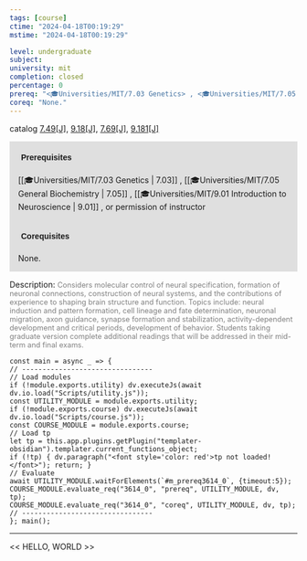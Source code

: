 ```yaml
---
tags: [course]
ctime: "2024-04-18T00:19:29"
mstime: "2024-04-18T00:19:29"

level: undergraduate
subject: 
university: mit
completion: closed
percentage: 0
prereq: "<🎓Universities/MIT/7.03 Genetics> , <🎓Universities/MIT/7.05 General Biochemistry> , <🎓Universities/MIT/9.01 Introduction to Neuroscience> , or permission of instructor"
coreq: "None."
---
```


catalog [7.49[J]](http://student.mit.edu/catalog/m7a.html#7.49), [9.18[J]](http://student.mit.edu/catalog/m9a.html#9.18), [7.69[J]](http://student.mit.edu/catalog/m7a.html#7.69), [9.181[J]](http://student.mit.edu/catalog/m9a.html#9.181)

<span style="display: block; padding: 15px; background-color: rgb(100, 100, 100, 0.2);"><font id="m_prereq3614_0" style="display: block; font-family: Arial, sans-serif; font-weight: bold; padding: 5px">Prerequisites</font><br><span id="prereq3614_0">[[🎓Universities/MIT/7.03 Genetics | 7.03]] , [[🎓Universities/MIT/7.05 General Biochemistry | 7.05]] , [[🎓Universities/MIT/9.01 Introduction to Neuroscience | 9.01]] , or permission of instructor</span></span>
<span style="display: block; padding: 15px; background-color: rgb(100, 100, 100, 0.2);"><font id="m_coreq3614_0" style="display: block; font-family: Arial, sans-serif; font-weight: bold; padding: 5px">Corequisites</font><br><span id="coreq3614_0">None.</span></span>

<font style="">Description:</font>
<font style="color: grey; font-size: 0.8rem;">Considers molecular control of neural specification, formation of neuronal connections, construction of neural systems, and the contributions of experience to shaping brain structure and function. Topics include: neural induction and pattern formation, cell lineage and fate determination, neuronal migration, axon guidance, synapse formation and stabilization, activity-dependent development and critical periods, development of behavior. Students taking graduate version complete additional readings that will be addressed in their mid-term and final exams.</font>

```dataviewjs
const main = async _ => {
// --------------------------------
// Load modules
if (!module.exports.utility) dv.executeJs(await dv.io.load("Scripts/utility.js"));
const UTILITY_MODULE = module.exports.utility;
if (!module.exports.course) dv.executeJs(await dv.io.load("Scripts/course.js"));
const COURSE_MODULE = module.exports.course;
// Load tp
let tp = this.app.plugins.getPlugin("templater-obsidian").templater.current_functions_object;
if (!tp) { dv.paragraph("<font style='color: red'>tp not loaded!</font>"); return; }
// Evaluate
await UTILITY_MODULE.waitForElements(`#m_prereq3614_0`, {timeout:5});
COURSE_MODULE.evaluate_req("3614_0", "prereq", UTILITY_MODULE, dv, tp);
COURSE_MODULE.evaluate_req("3614_0", "coreq", UTILITY_MODULE, dv, tp);
// --------------------------------
}; main();
```

---

<< HELLO, WORLD >>
